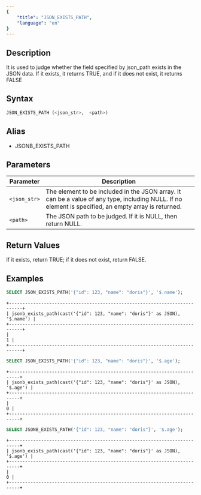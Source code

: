 ```yaml
---
{
    "title": "JSON_EXISTS_PATH",
    "language": "en"
}
---
```


## Description

It is used to judge whether the field specified by json_path exists in the JSON data. If it exists, it returns TRUE, and if it does not exist, it returns FALSE

## Syntax

```sql
JSON_EXISTS_PATH (<json_str>,  <path>)
```

## Alias

* JSONB_EXISTS_PATH


## Parameters
| Parameter           | Description                                                     |
|--------------|--------------------------------------------------------|
| `<json_str>` | The element to be included in the JSON array. It can be a value of any type, including NULL. If no element is specified, an empty array is returned.
| `<path>`     | The JSON path to be judged. If it is NULL, then return NULL.                      |

## Return Values
If it exists, return TRUE; if it does not exist, return FALSE.

## Examples

```sql
SELECT JSON_EXISTS_PATH('{"id": 123, "name": "doris"}', '$.name');
```
```text
+---------------------------------------------------------------------------+
| jsonb_exists_path(cast('{"id": 123, "name": "doris"}' as JSON), '$.name') |
+---------------------------------------------------------------------------+
|                                                                         1 |
+---------------------------------------------------------------------------+
```
```sql
SELECT JSON_EXISTS_PATH('{"id": 123, "name": "doris"}', '$.age');
```
```text
+--------------------------------------------------------------------------+
| jsonb_exists_path(cast('{"id": 123, "name": "doris"}' as JSON), '$.age') |
+--------------------------------------------------------------------------+
|                                                                        0 |
+--------------------------------------------------------------------------+
```
```sql
SELECT JSONB_EXISTS_PATH('{"id": 123, "name": "doris"}', '$.age');
```
```text
+--------------------------------------------------------------------------+
| jsonb_exists_path(cast('{"id": 123, "name": "doris"}' as JSON), '$.age') |
+--------------------------------------------------------------------------+
|                                                                        0 |
+--------------------------------------------------------------------------+
```

